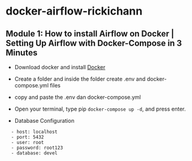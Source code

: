 # docker-airflow-rickichann


## Module 1: How to install Airflow on Docker | Setting Up Airflow with Docker-Compose in 3 Minutes
- Download docker and install [Docker](https://www.docker.com/products/docker-desktop/)
- Create a folder and inside the folder create .env and docker-compose.yml files
- copy and paste the .env dan docker-compose.yml
- Open your terminal, type pip ```docker-compose up -d```, and press enter.





- Database Configuration
```
  - host: localhost
  - port: 5432
  - user: root
  - password: root123
  - database: devel
```
